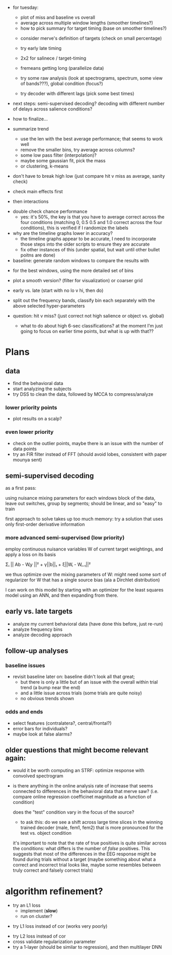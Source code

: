- for tuesday:
  + plot of miss and baseline vs overall
  + average across multiple window lengths (smoother timelines?)
  + how to pick summary for target timing (base on smoother timelines?)
  - consider merve's definition of targets (check on small percentage)

  - try early late timing
  - 2x2 for salinece / target-timing
  - fremeans getting long (parallelize data)

  - try some raw analysis (look at spectrograms, spectrum, some view of bands???),
    global condition (focus?)
  - try decoder with different lags (pick some best times)

- next steps:
  semi-supervised decoding?
  decoding with different number of delays across salience conditions?

- how to finalize...
- summarize trend
  - use the len with the best average performance; that seems to work well
  - remove the smaller bins, try average across columns?
  - some low pass filter (interpolation)?
  - maybe some gaussian fit, pick the mass
  - or clustering, k-means
- don't have to break high low (just compare hit v miss as average, sanity check)
- check main effects first
- then interactions

+ double check chance performance
  + yes: it's 50%, the key is that you have to average correct across the four conditions (matching 0, 0.5 0.5 and 1.0 correct across
      the four conditions), this is verified if I randomize the labels
+ why are the timeline graphs lower in accuracy?
  + the timeline graphs appear to be accurate, I need
    to incorporate those steps into the older scripts
    to ensure they are accurate
  - fix other instances of this (under spatial, but wait until other bullet poitns are done)
+ baseline: generate random windows to compare the results with

- for the best windows, using the more detailed set of bins
- plot a smooth version? (filter for visualization) or coarser grid

- early vs. late (start with no lo v hi, then do)

- split out the frequency bands, classify bin each separately
  with the above selected hyper-parameters
+ question: hit v miss? (just correct not high salience or object vs. global)

  - what to do about high 6-sec classifications?
    at the moment I'm just going to focus on earlier time points,
    but what is up with that??

# Plans

## data

- find the behavioral data
- start analyzing the subjects
- try DSS to clean the data, followed by MCCA to compress/analyze

### lower priority points
- plot results on a scalp?

### even lower priority

- check on the outlier points, maybe there is an issue with the number of data points
- try an FIR filter instead of FFT (should avoid lobes, consistent with
  paper mounya sent)

## semi-supervised decoding

as a first pass:

using nuisance mixing parameters for each windows block of the data, leave out switches, group by segments; should be linear, and so "easy" to train

first approach to solve takes up too much memory: try a solution that
uses only first-order derivative information

### more advanced semi-supervised (low priority)

employ continuous nuisance variables W of current target weightings, and apply a loss on its basis

 Σᵢ || Ab - Wᵢy ||² + γ||b||₁ + ξ||Wᵢ - Wᵢ₋₁||²

 we thus optimize over the mixing parameters of W: might need some sort of regularizer for W that has a single source bias (ala a Dirchlet distribution)

 I can work on this model by starting with an optimizer for the least squares model using an ANN, and then expanding from there.

## early vs. late targets

- analyze my current behavioral data (have done this before, just re-run)
- analyze frequency bins
- analyze decoding approach

## follow-up analyses

### baseline issues
- revisit baseline later on: baseline didn't look all that great;
  - but there is only a little but of an issue with the overall within
    trial trend (a bump near the end)
  - and a little issue across trials (some trials are quite noisy)
  - no obvious trends shown

### odds and ends
- select features (contralatera?, central/frontal?)
- error bars for individuals?
- maybe look at false alarms?


## older questions that might become relevant again:

- would it be worth computing an STRF: optimize response with convolved
spectrogram

- is there anything in the online analysis rate of increase that
  seems connected to differences in the behavioral data that merve saw?
    (i.e. compare online regression coefficinet magnitude as a function of condition)

  does the "test" condition vary in the focus of the source?
    - to ask this: do we see a shift across large time slices in the winning
    trained decoder (male, fem1, fem2) that is more pronounced for
    the test vs. object condition

  it's important to note that the rate of true positives is quite
  similar across the conditions: what differs is the number of
  *false* positives. This suggests that most of the differences in
  the EEG response might be found during trials without a target
  (maybe something about what a correct and incorrect trial looks like,
    maybe some resembles between truly correct and falsely correct trials)

# algorithm refinement?
- try an L1 loss
  + implement (**slow**)
  - run on cluster?
+ try L1 loss instead of cor (works very poorly)
- try L2 loss instead of cor
- cross validate regularization parameter
- try a 1-layer (should be similar to regression), and then multilayer DNN
